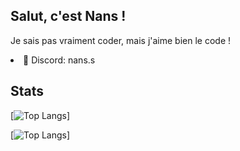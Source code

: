 <h2>Salut, c'est Nans !</h2>

Je sais pas vraiment coder, mais j'aime bien le code !</p>

<li>💬 Discord: nans.s</li>

<h2>Stats</h2>

[![Top Langs](https://github-readme-stats.vercel.app/api/top-langs/?username=nans-ssss)]

[![Top Langs](http://wathelet.god-earth.fr/badge/type1)]
